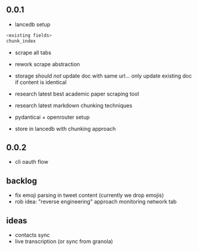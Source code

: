 ## 0.0.1

- lancedb setup
```sql
<existing fields>
chunk_index
```

- scrape all tabs


- rework scrape abstraction
- storage should _not_ update doc with same url... only update existing doc if content is identical

- research latest best academic paper scraping tool
- research latest markdown chunking techniques
- pydanticai + openrouter setup
- store in lancedb with chunking approach

## 0.0.2

- cli oauth flow

## backlog

- fix emoji parsing in tweet content (currently we drop emojis)
- rob idea: "reverse engineering" approach monitoring network tab

## ideas

- contacts sync
- live transcription (or sync from granola)
